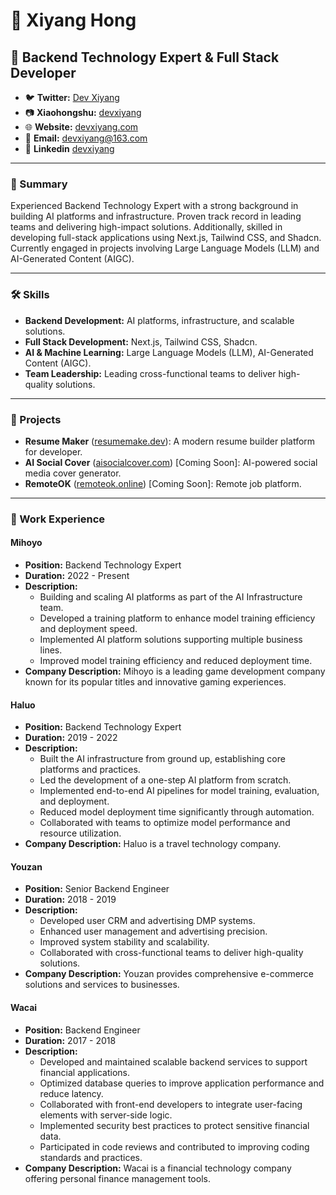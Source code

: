 # 👋 Xiyang Hong

## 🚀 Backend Technology Expert & Full Stack Developer

- 🐦 **Twitter:** [Dev Xiyang](https://twitter.com/devxiyang)
- 📷 **Xiaohongshu:** [devxiyang](https://www.xiaohongshu.com/user/profile/6229828600000000100057ea)
- 🌐 **Website:** [devxiyang.com](https://devxiyang.com)
- 📧 **Email:** [devxiyang@163.com](mailto:devxiyang@163.com)
- 🔗 **Linkedin** [devxiyang](https://www.linkedin.com/in/devxiyang)

---

### 📝 Summary
Experienced Backend Technology Expert with a strong background in building AI platforms and infrastructure. Proven track record in leading teams and delivering high-impact solutions. Additionally, skilled in developing full-stack applications using Next.js, Tailwind CSS, and Shadcn. Currently engaged in projects involving Large Language Models (LLM) and AI-Generated Content (AIGC).

---

### 🛠️ Skills
- **Backend Development:** AI platforms, infrastructure, and scalable solutions.
- **Full Stack Development:** Next.js, Tailwind CSS, Shadcn.
- **AI & Machine Learning:** Large Language Models (LLM), AI-Generated Content (AIGC).
- **Team Leadership:** Leading cross-functional teams to deliver high-quality solutions.

---

### 🎯 Projects
- **Resume Maker** ([resumemake.dev](https://resumemake.dev)): A modern resume builder platform for developer.
- **AI Social Cover** ([aisocialcover.com](https://aisocialcover.com)) [Coming Soon]: AI-powered social media cover generator.
- **RemoteOK** ([remoteok.online](https://remoteok.online)) [Coming Soon]: Remote job platform.

---

### 💼 Work Experience

#### Mihoyo
- **Position:** Backend Technology Expert
- **Duration:** 2022 - Present
- **Description:** 
  - Building and scaling AI platforms as part of the AI Infrastructure team.
  - Developed a training platform to enhance model training efficiency and deployment speed.
  - Implemented AI platform solutions supporting multiple business lines.
  - Improved model training efficiency and reduced deployment time.
- **Company Description:** Mihoyo is a leading game development company known for its popular titles and innovative gaming experiences.

#### Haluo
- **Position:** Backend Technology Expert
- **Duration:** 2019 - 2022
- **Description:** 
  - Built the AI infrastructure from ground up, establishing core platforms and practices.
  - Led the development of a one-step AI platform from scratch.
  - Implemented end-to-end AI pipelines for model training, evaluation, and deployment.
  - Reduced model deployment time significantly through automation.
  - Collaborated with teams to optimize model performance and resource utilization.
- **Company Description:** Haluo is a travel technology company.

#### Youzan
- **Position:** Senior Backend Engineer
- **Duration:** 2018 - 2019
- **Description:** 
  - Developed user CRM and advertising DMP systems.
  - Enhanced user management and advertising precision.
  - Improved system stability and scalability.
  - Collaborated with cross-functional teams to deliver high-quality solutions.
- **Company Description:** Youzan provides comprehensive e-commerce solutions and services to businesses.

#### Wacai
- **Position:** Backend Engineer
- **Duration:** 2017 - 2018
- **Description:**
  - Developed and maintained scalable backend services to support financial applications.
  - Optimized database queries to improve application performance and reduce latency.
  - Collaborated with front-end developers to integrate user-facing elements with server-side logic.
  - Implemented security best practices to protect sensitive financial data.
  - Participated in code reviews and contributed to improving coding standards and practices.
- **Company Description:** Wacai is a financial technology company offering personal finance management tools.
